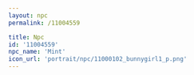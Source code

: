 ```yaml
---
layout: npc
permalink: /11004559

title: Npc
id: '11004559'
npc_name: 'Mint'
icon_url: 'portrait/npc/11000102_bunnygirl1_p.png'
---
```

